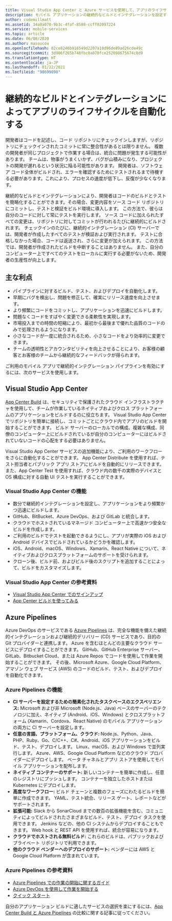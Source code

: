 ```yaml
---
title: Visual Studio App Center と Azure サービスを使用して、アプリのライフサイクルを自動化する
description: モバイル アプリケーションの継続的なビルドとインテグレーションを設定するのに役立つ、App Center などのサービスについて説明します。
author: codemillmatt
ms.assetid: 34a8a070-9b3c-4faf-8588-ccff02097224
ms.service: mobile-services
ms.topic: article
ms.date: 06/08/2020
ms.author: masoucou
ms.openlocfilehash: 82ce8246b916549d2207a10d96de89ad26cde49c
ms.sourcegitcommit: 3d906f265b748fbc0a070fce252098675674c8d9
ms.translationtype: HT
ms.contentlocale: ja-JP
ms.lasthandoff: 01/22/2021
ms.locfileid: "98699890"
---
```

# <a name="automate-the-lifecycle-of-your-apps-with-continuous-build-and-integration"></a>継続的なビルドとインテグレーションによってアプリのライフサイクルを自動化する

開発者はコードを記述し、コード リポジトリにチェックインしますが、リポジトリにチェックインされたコミットに常に整合性があるとは限りません。 複数の開発者が同じプロジェクトで作業する場合は、統合に問題が発生する可能性があります。 チームは、物事がうまくいかず、バグが山積みになり、プロジェクトの開発が遅れるという状況に陥る可能性があります。 開発者は、ソフトウェア コード全体がビルドされ、エラーを確認するためにテストされるまで待機する必要があります。これにより、プロセスの速度が低下し、反復が少なくなります。 

継続的なビルドとインテグレーションにより、開発者はコードのビルドとテストを簡略化することができます。その場合、変更内容をソース コード リポジトリにコミットし、テストと検証をビルド環境に導入します。 この方法で、彼らは自分のコードに対して常にテストを実行します。 ソース コードに加えられたすべての変更は、リポジトリに対してコミットが行われるたびに継続的にビルドされます。 チェックインのたびに、継続的インテグレーション (CI) サーバーでは、開発者が作成したすべてのテストが検証および実行されます。 テストに合格しなかった場合、コードは返送され、さらに変更が加えられます。 この方法では、開発者が作成されたビルドを中断することはありません。 また、自分のコンピューター上ですべてのテストをローカルに実行する必要がないため、開発者の生産性が向上します。 

## <a name="key-benefits"></a>主な利点

- パイプラインに対するビルド、テスト、およびデプロイを自動化します。
- 早期にバグを検出し、問題を修正して、確実にリリース速度を向上させます。
- より頻繁にコードをコミットし、アプリケーションを迅速にビルドします。
- 問題なくコードをすばやく変更できる柔軟性を実現します。
- 市場投入までの時間の短縮により、最初から最後まで優れた品質のコードのみで処理されるようになります。
- 小さなコードが一度に統合されるため、小さなコードをより効率的に変更できます。
- チームの透明性とアカウンタビリティを向上させることにより、お客様の顧客とお客様のチームから継続的なフィードバックが得られます。

ご利用のモバイル アプリで継続的インテグレーション パイプラインを有効にするには、次のサービスを使用します。

## <a name="visual-studio-app-center"></a>Visual Studio App Center

[App Center Build](/appcenter/build/) は、セキュリティで保護されたクラウド インフラストラクチャを使用して、チームが作業しているネイティブおよびクロス プラットフォームのアプリケーションをビルドするのに役立ちます。 Visual Studio App Center でリポジトリを簡単に接続し、コミットごとにクラウド内でアプリのビルドを開始することができます。 ビルド サーバーのローカルでの構成、複雑な構成、同僚のコンピューター上にビルドされているが自分のコンピューターにはビルドされていないコードの心配をする必要はありません。

Visual Studio App Center サービスの追加機能により、ご利用のワークフローをさらに自動化することができます。 App Center Distribute を使用すれば、テスト担当者とパブリック アプリ ストアにビルドを自動的にリリースできます。 また、App Center Test を使用すれば、クラウド内の数千の実際のデバイスと OS 構成に対する自動 UI テストを実行することができます。

### <a name="visual-studio-app-center-features"></a>Visual Studio App Center の機能

- 数分で継続的インテグレーションを設定し、アプリケーションをより頻繁かつ迅速にビルドします。
- GitHub、BitBucket、Azure DevOps、および GitLab と統合します。
- クラウドでホストされているマネージド コンピューター上で高速かつ安全なビルドを作成します。
- ご利用のビルドでテストを起動できるようにし、アプリが実際の iOS および Android デバイスでビルドされているかどうかを確認します。
- iOS、Android、macOS、Windows、Xamarin、React Native について、ネイティブおよびクロスプラットフォームのサポートを受けられます。
- クローン後、ビルド前、およびビルド後のスクリプトを追加することによって、ビルドをカスタマイズします。

### <a name="visual-studio-app-center-references"></a>Visual Studio App Center の参考資料

- [Visual Studio App Center でのサインアップ](https://appcenter.ms/signup?utm_source=Mobile%20Development%20Docs&utm_medium=Azure&utm_campaign=New%20azure%20docs)
- [App Center ビルドを使ってみる](/appcenter/build/)

## <a name="azure-pipelines"></a>Azure Pipelines

 Azure DevOps のサービスである [Azure Pipelines](https://azure.microsoft.com/services/devops/pipelines/) は、完全な機能を備えた継続的インテグレーションおよび継続的デリバリー (CD) サービスであり、目的の Git プロバイダーと連携します。 Azure を含むほとんどの主要なクラウド サービスにデプロイすることができます。 GitHub、GitHub Enterprise サーバー、GitLab、Bitbucket Cloud、または Azure Repos でコードを使用して作業を開始することができます。 その後、Microsoft Azure、Google Cloud Platform、アマゾン ウェブ サービス (AWS) のコードのビルド、テスト、およびデプロイを自動化できます。

### <a name="azure-pipelines-features"></a>Azure Pipelines の機能

- **CI サーバーを設定するための簡素化されたタスクベースのエクスペリエンス:** Microsoft および非 Microsoft (Node.js、Java) ベースのサーバーのテクノロジに加え、ネイティブ (Android、iOS、Windows) とクロスプラットフォーム (Xamarin、Cordova、React Native) のモバイル アプリケーションの両方に CI サーバーを設定します。
- **任意の言語、プラットフォーム、クラウド:** Node.js、Python、Java、PHP、Ruby、Go、C/C++、C#、Android、iOS アプリケーションをビルド、テスト、デプロイします。 Linux、macOS、および Windows で並列実行します。 Azure、AWS、Google Cloud Platform などのクラウド プロバイダーにデプロイします。 ベータ チャネルとアプリ ストアを使用してモバイル アプリケーションを配布します。
- **ネイティブ コンテナーのサポート:** 新しいコンテナーを簡単に作成し、任意のレジストリにプッシュします。 コンテナーを独立したホストまたは Kubernetes にデプロイします。
- **高度なワークフロー:** ビルド チェーンと複数のフェーズにわたるビルドを簡単に作成できます。 YAML、テスト統合、リリース ゲート、レポートなどがサポートされます。
- **拡張可能:** Slack から SonarCloud までの数百の拡張機能を含む、コミュニティによってビルドされたさまざまなビルド、テスト、デプロイ タスクを使用できます。 Jenkins などの、他の CI システムからデプロイすることもできます。 Web hook と REST API を使用すれば、統合が容易になります。
- **クラウドでホストされる無料ビルド:** これらのビルドは、パブリックおよびプライベート リポジトリで利用できます。
- **他のクラウド ベンダーへのデプロイのサポート:** ベンダーには AWS と Google Cloud Platform が含まれています。

### <a name="azure-pipelines-references"></a>Azure Pipelines の参考資料

- [Azure Pipelines での作業の開始に関するガイド](/azure/devops/pipelines/get-started/pipelines-get-started)
- [Azure DevOps を使用して作業を開始する](https://app.vsaex.visualstudio.com/signup/)
- [クイック スタート](/azure/devops/pipelines/create-first-pipeline?tabs=tfs-2018-2)

自分のアプリケーション ビルドに適したサービスの選択を楽にするには、[App Center Build と Azure Pipelines](/appcenter/build/choose-between-services) の比較に関する記事に従ってください。
